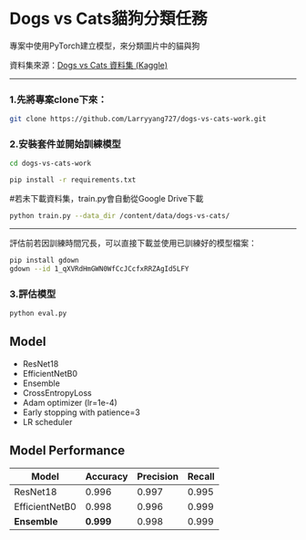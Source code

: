 # Dogs vs Cats貓狗分類任務

專案中使用PyTorch建立模型，來分類圖片中的貓與狗

資料集來源：[Dogs vs Cats 資料集 (Kaggle)](https://www.kaggle.com/competitions/dogs-vs-cats/data)

---

### 1.先將專案clone下來：

```bash
git clone https://github.com/Larryyang727/dogs-vs-cats-work.git
```

### 2.安裝套件並開始訓練模型

```bash
cd dogs-vs-cats-work
```
```bash
pip install -r requirements.txt
```

#若未下載資料集，train.py會自動從Google Drive下載

```bash
python train.py --data_dir /content/data/dogs-vs-cats/
```
---
評估前若因訓練時間冗長，可以直接下載並使用已訓練好的模型檔案：
```bash
pip install gdown
gdown --id 1_qXVRdHmGWN0WfCcJCcfxRRZAgId5LFY
```

### 3.評估模型
```bash
python eval.py
```




## Model
- ResNet18
- EfficientNetB0
- Ensemble
- CrossEntropyLoss
- Adam optimizer (lr=1e-4)
- Early stopping with patience=3
- LR scheduler

## Model Performance

| Model            | Accuracy | Precision | Recall |
|------------------|----------|-----------|--------|
| ResNet18         | 0.996    | 0.997     | 0.995  |
| EfficientNetB0   | 0.998    | 0.996     | 0.999  |
| **Ensemble**     | **0.999**| 0.998     | 0.999  |
